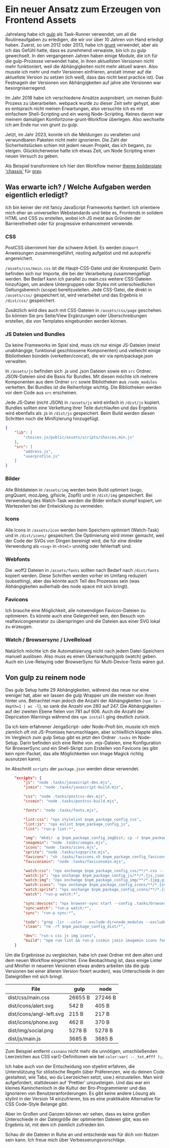# Ein neuer Ansatz zum Erzeugen von Frontend Assets

Jahrelang habe ich [gulp](https://gulpjs.com/) als Task-Runner verwendet, um all die Routineaufgaben zu erledigen, die wir vor über 10 Jahren von Hand erledigt haben. Zuerst, so um 2012 oder 2013, habe ich [grunt](https://gruntjs.com/) verwendet, aber als ich das Gefühl hatte, dass es zunehmend verwaiste, bin ich zu gulp gewechselt. In den vergangenen Jahren haben einige Module, die ich für die gulp-Prozesse verwendet habe, in ihren aktuellsten Versionen nicht mehr funktioniert, weil die Abhängigkeiten nicht mehr aktuell waren. Also musste ich mehr und mehr Versionen einfrieren, anstatt immer auf die aktuellste Version zu setzen (ich weiß, dass das nicht best practice ist). Das Festnageln der Versionen von Abhängigkeiten auf jahre alte Versionen war besorgniserregend.

Im Jahr 2018 habe ich verschiedene Ansätze ausprobiert, um meinen Build-Prozess zu überarbeiten. webpack wurde zu dieser Zeit sehr gehypt, aber es entsprach nicht meinen Erwartungen, also versuchte ich es mit einfachem Shell-Scripting und ein wenig Node-Scripting. Keines davon war meinem damaligen Komfortzone-grunt-Workflow überlegen. Also wechselte ich am Ende nur von grunt zu gulp.

Jetzt, im Jahr 2023, konnte ich die Meldungen zu veralteten und verwundbaren Paketen nicht mehr ignorieren. Die Zahl der Sicherheitslücken schien mit jedem neuen Projekt, das ich begann, zu steigen. Glücklicherweise hatte ich etwas Zeit, um Node Scripting einen neuen Versuch zu geben.

Als Beispiel transformiere ich hier den Workflow meiner [theme boilderplate 'chassis'](https://github.com/bitstarr/grav-theme-chassis) für [grav](getgrav.org/).

## Was erwarte ich? / Welche Aufgaben werden eigentlich erledigt?

Ich bin keiner der mit fancy JavaScript Frameworks hantiert. Ich orientiere mich eher an universellen Webstandards und liebe es, Frontends in solidem HTML und CSS zu erstellen, wobei ich JS meist aus Gründen der Barrierefreiheit oder für progressive enhancement verwende.

### CSS 

PostCSS übernimmt hier die schwere Arbeit. Es werden `@import` Anweisungen zusammengeführt, nesting aufgelöst und mit autoprefix angereichert.

`/assets/css/main.css` ist die Haupt-CSS-Datei und der Knotenpunkt. Darin befinden sich nur Importe, die bei der Verarbeitung zusammengefügt werden. Bei Bedarf kann ich parallel zu main.css weitere CSS-Dateien hinzufügen, um andere Untergruppen oder Styles mit unterschiedlichen Geltungsbereich (scope) bereitzustellen. Jede CSS-Datei, die direkt in `/assets/css/` gespeichert ist, wird verarbeitet und das Ergebnis in `/dist/css/` gespeichert.

Zusätzlich wird dies auch mit CSS-Dateien in `/assets/css/page` geschehen. So können Sie pro Seite/View Ergänzungen oder Überschreibungen erstellen, die von Templates eingebunden werden können.

### JS Dateien und Bundles

Da keine Frameworks im Spiel sind, muss ich nur einige JS-Dateien (meist unabhängige, funktional geschlossene Komponenten) und vielleicht einige Bibliotheken bündeln (verketten/concat), die wir via npm/package.json verwalten.

In `/assets/js` befinden sich .js und .json Dateien sowie ein `src` Ordner. JSON-Dateien sind die Basis für Bundles. Mit diesen möchte ich mehrere Komponenten aus dem Ordner `src` sowie Bibliotheken aus `/node_modules` verketten. Bei Bundles ist die Reihenfolge wichtig. Die Bibliotheken werden vor dem Code aus `src` erscheinen.

Jede JS-Datei (nicht JSON) in `/assets/js` wird einfach in `/dist/js` kopiert. Bundles sollten eine Verkettung ihrer Teile durchlaufen und das Ergebnis wird ebenfalls als .js in `/dist/js` gespeichert. Beim Build werden diesen Schritten noch die Minifizierung hinzugefügt.

````json
{
    "lib": [
        "choices.js/public/assets/scripts/choices.min.js"
    ],
    "src": [
        "address.js",
        "userprofile.js"
    ]
}
````

### Bilder

Alle Bilddateien in `/assets/img` werden beim Build optimiert (svgo, pngQuant, mozJpeg, gifsicle, Zopfli) und in `/dist/img` gespeichert. Bei Verwendung des Watch-Task werden die Bilder einfach stumpf kopiert, um Wartezeiten bei der Entwicklung zu vermeiden.

### Icons

Alle Icons in `/assets/icon` werden beim Speichern optimiert (Watch-Task) und in `/dist/icons/` gespeichert. Die Optimierung wird immer gemacht, weil der Code der SVGs von Dingen bereinigt wird, die für eine direkte Verwendung als `<svg>` in `<html>` unnötig oder fehlerhaft sind.

### Webfonts

Die .woff2 Dateien in `/assets/fonts` sollten nach Bedarf nach `/dist/fonts` kopiert werden. Diese Schriften werden vorher im Umfang reduziert (subsetting), aber das könnte auch Teil des Prozesses sein (was Abhängigkeiten außerhalb des node space mit sich bringt).

### Favicons

Ich brauche eine Möglichkeit, alle notwendigen Favicon-Dateien zu optimieren. Es könnte auch eine Gelegenheit sein, den Besuch von realfavicongenerator zu überspringen und die Dateien aus einer SVG lokal zu erzeugen.

### Watch / Browsersync / LiveReload

Natürlich möchte ich die Automatisierung nicht nach jedem Datei-Speichern manuell auslösen. Also muss es einen Überwachungsjob (watch) geben. Auch ein Live-Relaying oder BrowserSync für Multi-Device-Tests wären gut.

## Von gulp zu reinem node

Das gulp Setup hatte 29 Abhängigkeiten, während das neue nur eine weniger hat, aber wir lassen die gulp Wrapper um die meisten von ihnen hinter uns. Betrachtet man jedoch die Anzahl der Abhängigkeiten (`npm ls --depth=1 | wc -l`), so sank die Anzahl von 280 auf 247. Die Abhängigkeiten auf der zweiten Ebene fielen von 781 auf 606. Auch die Anzahl der Deprication Warnings während des `npm install` ging deutlich zurück.

Da ich kein erfahrener JengaScript- oder Node-Profi bin, musste ich mich ziemlich oft mit JS-Promises herumschlagen, aber schließlich klappte alles. Im Vergleich zum gulp Setup gibt es jetzt den Ordner `.tasks` im Node-Setup. Darin befinden sich eine Reihe von .mjs-Dateien, eine Konfiguration für BrowserSync und ein Shell-Skript zum Erstellen von Favicons (es gibt kein npm-Packet, das alle Möglichkeiten von Image Magick richtig ausnutzen kann).

Im Abschnitt `scripts` der `package.json` werden diese verwendet.

```json
    "scripts": {
        "js": "node .tasks/javascript-dev.mjs",
        "jsmin": "node .tasks/javascript-build.mjs",

        "css": "node .tasks/postcss-dev.mjs",
        "cssmin": "node .tasks/postcss-build.mjs",

        "fonts": "node .tasks/fonts.mjs",

        "lint:css": "npx stylelint $npm_package_config_css",
        "lint:js": "npx eslint $npm_package_config_js",
        "lint": "run-p lint:*",

        "img": "mkdir -p $npm_package_config_imgDist; cp -r $npm_package_config_img/* $npm_package_config_imgDist",
        "imagemin": "node .tasks/images.mjs",
        "icons": "node .tasks/icons.mjs",
        "sprite": "node .tasks/svgsprite.mjs",
        "favicons": "sh .tasks/favicons.sh $npm_package_config_favicons $npm_package_config_faviconsDist",
        "faviconsmin": "node .tasks/faviconsmin.mjs",

        "watch:css": "npx onchange $npm_package_config_css/**/*.css -- npm run css",
        "watch:js": "npx onchange $npm_package_config_js/**/*.{js,json} -- npm run js",
        "watch:img": "npx onchange $npm_package_config_img/**/*.{jpg,gif,png,svg} -- npm img",
        "watch:icons": "npx onchange $npm_package_config_icons/**/*.{svg} -- npm run icons",
        "watch:sprite": "npx onchange $npm_package_config_icons/**/*.{svg} -- npm run sprite",
        "watch": "run-p watch:*",

        "sync:devices": "npx browser-sync start --config .tasks/browsersyncrc.js",
        "sync:watch": "run-p watch:*",
        "sync": "run-p sync:*",

        "todo": "grep -lir --color --exclude-dir=node_modules --exclude-dir=vendor --exclude-dir=var --exclude=package.json 'todo'",
        "clean": "rm -rf $npm_package_config_dist/*",

        "dev": "run-s css js img icons",
        "build": "npm run lint && run-p cssmin jsmin imagemin icons fonts"
    }
```
Um die Ergebnisse zu vergleichen, habe ich zwei Ordner mit dem alten und dem neuen Workflow eingerichtet. Eine Beobachtung ist, dass einige Linter und Minifier in neueren Versionen etwas anders arbeiten (da die gulp Versionen bei einer älteren Version fixiert wurden), was Unterschiede in den Dateigrößen mit sich bringt.

| File | gulp | node |
| --- | --- | --- |
| dist/css/main.css | 26655 B | 27246 B |
| dist/icons/alert.svg | 542 B | 405 B |
| dist/icons/angl-left.svg | 215 B | 217 B |
| dist/icons/phone.svg | 462 B | 370 B |
| dist/img/social.png | 5278 B | 5278 B |
| dist/js/main.js | 3685 B | 3685 B |


Zum Beispiel entfernt `cssnano` nicht mehr die unnötigen, umschließenden Leerzeichen aus CSS var()-Definitionen wie bei `color:var( --_txt,#fff );`.

Ich habe auch von der Entscheidung von styelint erfahren, die Unterstützung für stilistische Regeln (über Präferenzen, wie du deinen Code gestaltest, wie Tabs, wo du Leerzeichen setzt, usw.) einzustellen. Man wird aufgefordert, stattdessen auf 'Prettier' umzusteigen. Und das war ein kleines Kaninchenloch in die Kultur der Bro-Programmierer und das Ignorieren von Benutzeranforderungen. Es gibt keine andere Lösung als stylint in der Version 14 einzufrieren, bis es eine praktikable Alternative für CSS Code-Style Belange gibt.

Aber im Großen und Ganzen können wir sehen, dass es keine großen Unterschiede in der Dateigröße der optimierten Dateien gibt, was ein Ergebnis ist, mit dem ich ziemlich zufrieden bin.

Schau dir die Dateien in Ruhe an und entscheide was für dich von Nutzen sein kann. Ich freue mich über Verbesserungsvorschläge.